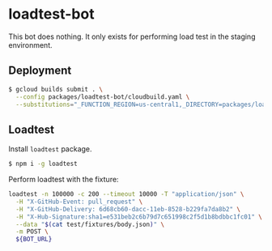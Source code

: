# loadtest-bot

This bot does nothing. It only exists for performing load test
in the staging environment.

## Deployment

```bash
$ gcloud builds submit . \
  --config packages/loadtest-bot/cloudbuild.yaml \
  --substitutions="_FUNCTION_REGION=us-central1,_DIRECTORY=packages/loadtest-bot,_BUCKET=repo-bots-tokens,_KEY_RING=probot-keys,_KEY_LOCATION=us-central1,_WEBHOOK_TMP=tmp-webhook-payloads-staging"
```

## Loadtest

Install `loadtest` package.

```bash
$ npm i -g loadtest
```

Perform loadtest with the fixture:

```bash
loadtest -n 100000 -c 200 --timeout 10000 -T "application/json" \
  -H "X-GitHub-Event: pull_request" \
  -H "X-GitHub-Delivery: 6d68cb60-dacc-11eb-8528-b229fa7da8b2" \
  -H "X-Hub-Signature:sha1=e531beb2c6b79d7c651998c2f5d1b8bdbbc1fc01" \
  --data "$(cat test/fixtures/body.json)" \
  -m POST \
  ${BOT_URL}
```
